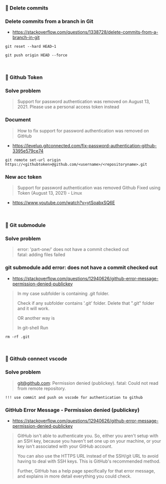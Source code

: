 ### 🧸 Delete commits 

### Delete commits from a branch in Git
- https://stackoverflow.com/questions/1338728/delete-commits-from-a-branch-in-git

```git
git reset --hard HEAD~1
```

```git
git push origin HEAD --force 
```



</br>

### 🧸 Github Token 

### Solve problem 
> Support for password authentication was removed on August 13, 2021. Please use a personal access token instead

### Document
> How to fix support for password authentication was removed on GitHub
- https://levelup.gitconnected.com/fix-password-authentication-github-3395e579ce74

```
git remote set-url origin https://<githubtoken>@github.com/<username>/<repositoryname>.git
```

### New acc token
> Support for password authentication was removed Github Fixed using Token (August 13, 2021) - Linux
- https://www.youtube.com/watch?v=ytSoabxSQ6E



</br>

### 🧸 Git submodule 

### Solve problem 
> error: 'part-one/' does not have a commit checked out </br>
> fatal: adding files failed

### git submodule add error: does not have a commit checked out
- https://stackoverflow.com/questions/12940626/github-error-message-permission-denied-publickey

> In my case subfolder is containing .git folder. 
>
> Check if any subfolder contains '.git' folder. Delete that ".git" folder and it will work. 
>
> OR another way is 
>
> In git-shell Run 
```
rm -rf .git
```



</br>

### 🧸 Github connect vscode 

### Solve problem 
> git@github.com: Permission denied (publickey). fatal: Could not read from remote repository.
```
!!! use commit and push on vscode for authentication to github
```

### GitHub Error Message - Permission denied (publickey)
- https://stackoverflow.com/questions/12940626/github-error-message-permission-denied-publickey

> GitHub isn't able to authenticate you. So, either you aren't setup with an SSH key, because you haven't set one up on your machine, or your key isn't associated with your GitHub account.
>
> You can also use the HTTPS URL instead of the SSH/git URL to avoid having to deal with SSH keys. This is GitHub's recommended method.
>
> Further, GitHub has a help page specifically for that error message, and explains in more detail everything you could check.
